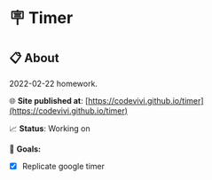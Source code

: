 # 🪧 Timer

<!-- ![alt app screenshot](./screenshot.png) -->

## 📋 About

2022-02-22 homework.

🌐 **Site published at**: [https://codevivi.github.io/timer](https://codevivi.github.io/timer)

📈 **Status**: Working on

🎯 **Goals:**

- [x] Replicate google timer
